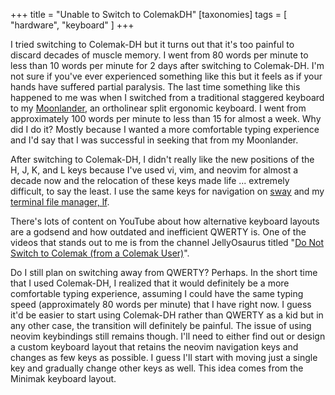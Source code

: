 +++
title = "Unable to Switch to ColemakDH"
[taxonomies]
tags = [ "hardware", "keyboard" ]
+++

I tried switching to Colemak-DH but it turns out that it's too painful to
discard decades of muscle memory. I went from 80 words per minute to less than
10 words per minute for 2 days after switching to Colemak-DH. I'm not sure if
you've ever experienced something like this but it feels as if your hands have
suffered partial paralysis. The last time something like this happened to me
was when I switched from a traditional staggered keyboard to my
[Moonlander][1], an ortholinear split ergonomic keyboard. I went from
approximately 100 words per minute to less than 15 for almost a week. Why did I
do it? Mostly because I wanted a more comfortable typing experience and I'd say
that I was successful in seeking that from my Moonlander.

After switching to Colemak-DH, I didn't really like the new positions of the H,
J, K, and L keys because I've used vi, vim, and neovim for almost a decade now
and the relocation of these keys made life ... extremely difficult, to say the
least. I use the same keys for navigation on [sway][2] and my [terminal file manager,
lf][3].

There's lots of content on YouTube about how alternative keyboard layouts are a
godsend and how outdated and inefficient QWERTY is. One of the videos that
stands out to me is from the channel JellyOsaurus titled "[Do Not Switch to
Colemak (from a Colemak User)][4]".

Do I still plan on switching away from QWERTY? Perhaps. In the short time that
I used Colemak-DH, I realized that it would definitely be a more comfortable
typing experience, assuming I could have the same typing speed (approximately
80 words per minute) that I have right now. I guess it'd be easier to start
using Colemak-DH rather than QWERTY as a kid but in any other case, the
transition will definitely be painful. The issue of using neovim keybindings
still remains though. I'll need to either find out or design a custom keyboard
layout that retains the neovim navigation keys and changes as few keys as
possible. I guess I'll start with moving just a single key and gradually change
other keys as well. This idea comes from the Minimak keyboard layout.

[1]: https://www.zsa.io/moonlander
[2]: https://swaywm.org/
[3]: https://github.com/gokcehan/lf
[4]: https://www.youtube.com/watch?v=0JZLyacW5OA
